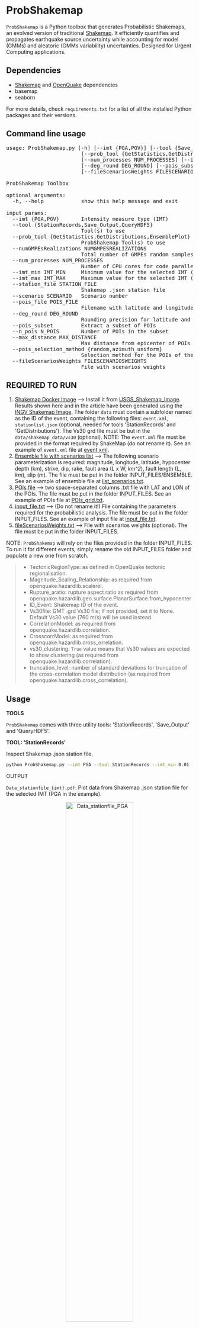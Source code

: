 # ProbShakemap

```ProbShakemap``` is a Python toolbox that generates Probabilistic Shakemaps, an evolved version of traditional [Shakemap](https://github.com/DOI-USGS/ghsc-esi-shakemap). It efficiently quantifies and propagates earthquake source uncertainty while accounting for model (GMMs) and aleatoric (GMMs variability) uncertainties. Designed for Urgent Computing applications.

Dependencies
-----------------------------

 * [Shakemap](https://github.com/DOI-USGS/ghsc-esi-shakemap) and [OpenQuake](https://github.com/gem/oq-engine/blob/master/README.md) dependencies
 * basemap
 * seaborn
 
 For more details, check `requirements.txt` for a list of all the installed Python packages and their versions.
 
Command line usage
------------------
<pre>
usage: ProbShakemap.py [-h] [--imt {PGA,PGV}] [--tool {Save_Output,StationRecords,QueryHDF5}]
                        [--prob_tool {GetStatistics,GetDistributions,EnsemblePlot} [{GetStatistics,GetDistributions,EnsemblePlot} ...]] [--numGMPEsRealizations NUMGMPESREALIZATIONS]
                        [--num_processes NUM_PROCESSES] [--imt_min IMT_MIN] [--imt_max IMT_MAX] [--station_file STATION_FILE] [--scenario SCENARIO] [--pois_file POIS_FILE]
                        [--deg_round DEG_ROUND] [--pois_subset] [--n_pois N_POIS] [--max_distance MAX_DISTANCE] [--pois_selection_method {random,azimuth_uniform}]
                        [--fileScenariosWeights FILESCENARIOSWEIGHTS]

ProbShakemap Toolbox

optional arguments:
  -h, --help            show this help message and exit

input params:
  --imt {PGA,PGV}       Intensity measure type (IMT)
  --tool {StationRecords,Save_Output,QueryHDF5}
                        Tool(s) to use
  --prob_tool {GetStatistics,GetDistributions,EnsemblePlot} [{GetStatistics,GetDistributions,EnsemblePlot} ...]
                        ProbShakemap Tool(s) to use
  --numGMPEsRealizations NUMGMPESREALIZATIONS
                        Total number of GMPEs random samples
  --num_processes NUM_PROCESSES
                        Number of CPU cores for code parallelization
  --imt_min IMT_MIN     Minimum value for the selected IMT (for plot only)
  --imt_max IMT_MAX     Maximum value for the selected IMT (for plot only)
  --station_file STATION_FILE
                        Shakemap .json station file
  --scenario SCENARIO   Scenario number
  --pois_file POIS_FILE
                        Filename with latitude and longitude of POIs
  --deg_round DEG_ROUND
                        Rounding precision for latitude and longitude
  --pois_subset         Extract a subset of POIs
  --n_pois N_POIS       Number of POIs in the subset
  --max_distance MAX_DISTANCE
                        Max distance from epicenter of POIs in the subset
  --pois_selection_method {random,azimuth_uniform}
                        Selection method for the POIs of the subset
  --fileScenariosWeights FILESCENARIOSWEIGHTS
                        File with scenarios weights
</pre>                        
            

REQUIRED TO RUN
------------------

1) <ins>Shakemap Docker Image</ins> --> Install it from [USGS_Shakemap_Image](https://hub.docker.com/r/seddev/shakemap). Results shown here and in the article have been generated using the [INGV Shakemap Image](https://github.com/INGV/shakemap-input-eu). The folder `data` must contain a subfolder named as the ID of the event, containing the following files: `event.xml`, `stationlist.json` (optional, needed for tools 'StationRecords' and 'GetDistributions'). The Vs30 grd file must be but in the `data/shakemap_data/vs30` (optional). NOTE: The `event.xml` file must be provided in the format required by ShakeMap (do not rename it). See an example of `event.xml` file at [event.xml](https://github.com/INGV/ProbShakemap/blob/main/event.xml). 
2) <ins>Ensemble file with scenarios list</ins> --> The following scenario parameterization is required: magnitude, longitude, latitude, hypocenter depth (km), strike, dip, rake, fault area (L x W, *km^2*), fault length (L, *km*), slip (*m*). The file must be put in the folder INPUT_FILES/ENSEMBLE. See an example of ensemble file at [list_scenarios.txt](https://github.com/angystallone/ProbShakemap/blob/main/INPUT_FILES/ENSEMBLE/list_scenarios_01.txt).
3) <ins>POIs file</ins> --> two space-separated columns .txt file with LAT and LON of the POIs. The file must be put in the folder INPUT_FILES. See an example of POIs file at [POIs_grid.txt](https://github.com/angystallone/ProbShakemap/blob/main/INPUT_FILES/POIs_grid.txt).
4) <ins>input_file.txt</ins> --> (Do not rename it!) File containing the parameters required for the probabilistic analysis. The file must be put in the folder INPUT_FILES. See an example of input file at [input_file.txt](https://github.com/angystallone/ProbShakemap/blob/main/INPUT_FILES/input_file.txt).
5) <ins>fileScenariosWeights.txt</ins> --> File with scenarios weights (optional). The file must be put in the folder INPUT_FILES.

NOTE: ```ProbShakemap``` will rely on the files provided in the folder INPUT_FILES. To run it for different events, simply rename the old INPUT_FILES folder and populate a new one from scratch.
  
> * TectonicRegionType: as defined in OpenQuake tectonic regionalisation.
> * Magnitude_Scaling_Relationship: as required from openquake.hazardlib.scalerel.
> * Rupture_aratio: rupture aspect ratio as required from openquake.hazardlib.geo.surface.PlanarSurface.from_hypocenter
> * ID_Event: Shakemap ID of the event.
> * Vs30file: GMT .grd Vs30 file; if not provided, set it to None. Default Vs30 value (760 m/s) will be used instead.
> * CorrelationModel: as required from openquake.hazardlib.correlation.
> * CrosscorrModel: as required from openquake.hazardlib.cross_orrelation.
> * vs30_clustering: `True` value means that Vs30 values are expected to show clustering (as required from openquake.hazardlib.correlation).
> * truncation_level: number of standard deviations for truncation of the cross-correlation model distribution (as required from openquake.hazardlib.cross_correlation).


Usage
------------------

**TOOLS**

`ProbShakemap` comes with three utility tools: 'StationRecords', 'Save_Output' and 'QueryHDF5'.

**TOOL: 'StationRecords'**

Inspect Shakemap .json station file.

```bash
python ProbShakemap.py --imt PGA --tool StationRecords --imt_min 0.01 --imt_max 10 --station_file stationlist.json
```
OUTPUT

`Data_stationfile_{imt}.pdf`: Plot data from Shakemap .json station file for the selected IMT (PGA in the example).

<p align="center">
    <img src="https://github.com/INGV/ProbShakemap/blob/main/OUTPUT_REPO/Data_stationfile_PGA.png" alt="Data_stationfile_PGA" width="60%" height="60%">
</p>


**TOOL: 'Save_Output'**

Run the probabilistic analysis and save the output to a .HDF5 file with the following hierarchical structure: 

scenario --> POI --> GMPEs realizations.

```bash
python ProbShakemap.py --imt PGA --tool Save_Output --num_processes 8 --pois_file POIs.txt --numGMPEsRealizations 10
```

OUTPUT

`SIZE_{num_scenarios}_ENSEMBLE_{IMT}.hdf5`


**TOOL: 'QueryHDF5'**

Navigate and query the .HDF5 file.

```bash
python ProbShakemap.py --tool QueryHDF5 --imt PGA --scenario 10 --pois_file POIs.txt
```

OUTPUT

`GMF_info.txt`: Print the ground motion fields for the selected scenario at the POIs listed in `POIs.txt`.

Preview of an example output file:
<pre>
GMF realizations at Site_LAT:43.2846_LON:12.7778 for Scenario_10: [0.17520797, 0.21844997, 0.093965515, 0.27266037, 0.079073295, 0.09725358, 0.08347481, 0.06693749, 0.005907976, 0.060873847]
GMF realizations at Site_LAT:43.1846_LON:12.8778 for Scenario_10: [0.100996606, 0.35003924, 0.24363522, 0.19941418, 0.15757227, 0.1009447, 0.19146584, 0.06460667, 0.03146108, 0.097111605]
GMF realizations at Site_LAT:43.0846_LON:13.4778 for Scenario_10: [0.18333985, 0.11954803, 0.2914887, 0.050770156, 0.07628956, 0.17871241, 0.10297835, 0.15162756, 0.020328628, 0.04087482]
</pre>

***************************************

**PROB_TOOLS**

`ProbShakemap` comes with three different tools to generate Probabilistic Shakemaps: 'GetStatistics', 'GetDistributions' and 'EnsemblePlot'. Probabilistic Shakemaps represent different products for visualizing and summarizing the ground-motion predictive distribution at the POIs.

**TOOL: 'GetStatistics'**

* Calculates and save statistics ('Mean','Median','Percentile 10','Percentile 20','Percentile 80','Percentile 90'). If the user does not provide a file with scenarios weights, the scenarios are considered equally probable.
* Plots the calculated statistics at all the selected POIs.

```bash
python ProbShakemap.py --imt PGA --prob_tool GetStatistics --num_processes 8 --pois_file POIs.txt --numGMPEsRealizations 10 --imt_min 0.001 --imt_max 1
```

OUTPUT

* npy files with statistics saved in the `npyFiles` folder
* Statistics map distributions saved in the `STATISTICS` folder

<p align="center">
    <img src="https://github.com/INGV/ProbShakemap/blob/main/OUTPUT_REPO/STATISTICS/summary_stats_forReadMe.png" alt="SummaryStats" width="90%" height="90%">
</p>

**TOOL: 'GetDistributions'**

Plots the cumulative distribution of the predicted ground-motion values and main statistics at a specific POI together with the ground-motion value recorded at the closest station.

```bash
python ProbShakemap.py --imt PGA --prob_tool GetDistributions --num_processes 8 --pois_file POIs.txt --numGMPEsRealizations 10 --imt_min 0.001 --imt_max 10 --station_file stationlist.json
```

OUTPUT

* `POIs_Map.pdf`: Spatial map of the POIs
* `Distr_POI-{POI_idx}.pdf`: Plot of Datum-Ensemble comparison at a given POI

<p align="center">
    <img src="https://github.com/INGV/ProbShakemap/blob/main/OUTPUT_REPO/POIs_Map.png" alt="DatumEnsemble" width="25%" height="25%">
</p>

<p align="center">
    <img src="https://github.com/INGV/ProbShakemap/blob/main/OUTPUT_REPO/DISTRIBUTIONS/summary_stats_forReadMe.png" alt="DatumEnsemble" width="90%" height="90%">
</p>


**TOOL: 'EnsemblePlot'**

Plots and summarizes the key statistical features of the distribution of predicted ground-motion values at the selected POIs.

```bash
python ProbShakemap.py --imt PGA --prob_tool EnsemblePlot --num_processes 8 --pois_file POIs.txt --numGMPEsRealizations 10
```
OUTPUT

* `POIs_Map.pdf`: Spatial map of the POIs
* `Ensemble_Spread_Plot_{imt}.pdf`: Boxplot

<p align="center">
    <img src="https://github.com/INGV/ProbShakemap/blob/main/OUTPUT_REPO/Ensemble_Spread_Plot.png" alt="DatumEnsemble" width="50%" height="50%">
</p>

**POIs SUBSET OPTION**

When using the tools 'QueryHDF5', 'GetStatistics', 'GetDistributions' and 'EnsemblePlot', the user can require to extract a subset of POIs within a maximum distance from the event epicenter following one of these two possible spatial distributions: <ins>random</ins> and <ins>azimuthally uniform</ins>. This changes the command line to):

```bash
python ProbShakemap.py [...] --pois_subset --n_pois 12 --max_distance 50 --pois_selection_method azimuth_uniform
```
If <ins>azimuthally uniform</ins> is selected, POIs are chosen within a ring in the range ```max_distance +- max_distance/10```.

**MULTIPLE TOOLS AT THE SAME TIME**

```ProbShakemap``` can handle multiple tools at the same time. Be aware that, in this case, the same settings will apply (ie,```--imt_min```, ```--imt_max```, ```--pois_subset``` etc.). For example:

```bash
python ProbShakemap.py --imt PGA --prob_tool GetDistributions EnsemblePlot --num_processes 8 --pois_file POIs.txt --numGMPEsRealizations 10 --imt_min 0.001 --imt_max 10 --station_file stationlist.json --pois_subset --n_pois 12 --max_distance 50 --pois_selection_method azimuth_uniform
```

**HPC**

```ProbShakemap```  can be run on a cluster enjoying parallelization. See an example of bash file to run the code on a HPC cluster at [run_code.bash](https://github.com/angystallone/ProbShakemap/blob/main/run_code.bash). IMPORTANT: the number set at `--ntasks-per-node` must coincide with `num_processes`.


License
-----------------------------

This project is released under the [MIT License](LICENSE).


Contact
-----------------------------

If you need support write to [angela.stallone@ingv.it](mailto:angela.stallone@ingv.it).
